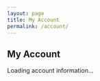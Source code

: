 ```yaml
---
layout: page
title: My Account
permalink: /account/
---
```


<h2>My Account</h2>
<div id="account-details"><p>Loading account information...</p></div>
<button id="btn-get-api-key" style="display: none;">Get My API Key</button>
<p id="api-key-display" style="display: none;"></p>

<script>
document.addEventListener('DOMContentLoaded', () => {
  const accountDetailsDiv = document.getElementById('account-details');
  const getApiKeyButton = document.getElementById('btn-get-api-key');
  const apiKeyDisplayP = document.getElementById('api-key-display');

  function renderAccountPage() {
    if (window.siteAuth && window.siteAuth.isAuthenticated && window.siteAuth.user) {
      accountDetailsDiv.innerHTML = `<p>Welcome, ${window.siteAuth.user.name}!</p><p>Email: ${window.siteAuth.user.email}</p>`;
      getApiKeyButton.style.display = 'block';
    } else {
      accountDetailsDiv.innerHTML = '<p>Please <a href="#" id="login-link">log in</a> to view your account details.</p>';
      const loginLink = document.getElementById('login-link');
      if (loginLink) {
        loginLink.addEventListener('click', (e) => {
          e.preventDefault();
          if (window.siteAuth && window.siteAuth.auth0Client) {
            window.siteAuth.auth0Client.loginWithRedirect({
              authorizationParams: {
                redirect_uri: window.location.origin + '/account/', // Redirect back to account page
              },
              appState: { targetUrl: window.location.pathname }
            });
          } else {
            // Fallback if auth0Client isn't ready, though the interval should prevent this
            alert('Authentication system not ready. Please try again in a moment.');
          }
        });
      }
      getApiKeyButton.style.display = 'none';
      apiKeyDisplayP.style.display = 'none';
    }
  }

  const checkAuthReadyInterval = setInterval(() => {
    // Check for auth0Client for login link, and isAuthenticated for initial render logic
    if (window.siteAuth && typeof window.siteAuth.isAuthenticated !== 'undefined' && window.siteAuth.auth0Client) {
      clearInterval(checkAuthReadyInterval);
      renderAccountPage();

      if (getApiKeyButton) {
        getApiKeyButton.addEventListener('click', async () => {
          if (window.siteAuth && window.siteAuth.getApiKey) {
            apiKeyDisplayP.textContent = 'Fetching API key...';
            apiKeyDisplayP.style.display = 'block';
            const apiKey = await window.siteAuth.getApiKey();
            if (apiKey) {
              apiKeyDisplayP.textContent = `Your API Key: ${apiKey}`;
            } else {
              apiKeyDisplayP.textContent = 'Could not retrieve API key.';
            }
          } else {
            apiKeyDisplayP.textContent = 'API key function not available.';
            apiKeyDisplayP.style.display = 'block';
          }
        });
      }
    }
  }, 100); // Poll every 100ms
});
</script>
